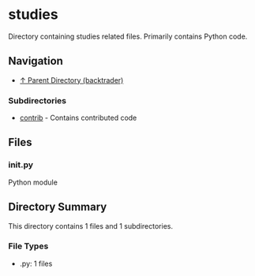 # studies

Directory containing studies related files. Primarily contains Python code.

## Navigation

* [↑ Parent Directory (backtrader)](../README.md)

### Subdirectories

* [contrib](contrib/README.md) - Contains contributed code

## Files

### __init__.py

Python module


## Directory Summary

This directory contains 1 files and 1 subdirectories.

### File Types

* .py: 1 files
